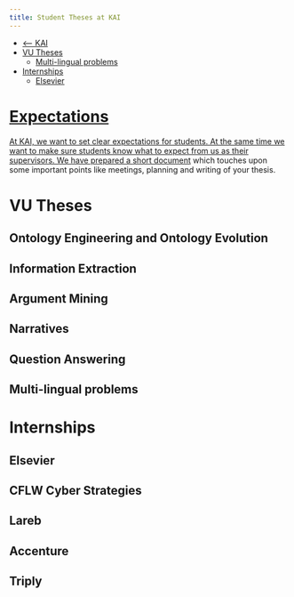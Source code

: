 ```yaml
---
title: Student Theses at KAI
---
```


<nav><ul>
<li class="home"><a href="/"><-- KAI</a></li>
<li><a href="#internal">VU Theses</a>
    <ul>
    <li><a href="#ontology">Multi-lingual problems</li>
    </ul>
</li>
<li><a href="#internships">Internships</a>
    <ul>
    <li><a href="#elsevier">Elsevier</li>
    </ul>
</li>
</ul></nav>

# Expectations
At KAI, we want to set clear expectations for students. At the same time we want to make sure students know what to expect from us as their supervisors. We have prepared a <a href='https://docs.google.com/document/d/13sXH20STQQC7sfbIrIBiUz3fmaGkxRiNm2hIf2qXHyg/edit'>short document</a> which touches upon some important points like meetings, planning and writing of your thesis. 

# VU Theses

## Ontology Engineering and Ontology Evolution

## Information Extraction

## Argument Mining

## Narratives

## Question Answering

## Multi-lingual problems

# Internships

## Elsevier

## CFLW Cyber Strategies

## Lareb

## Accenture

## Triply